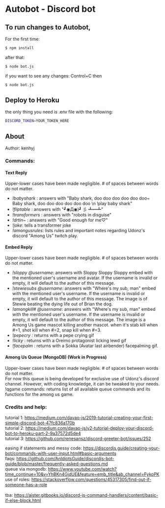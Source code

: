 # Autobot - Discord bot

## To run changes to Autobot,

For the first time:

```bash
$ npm install
```

after that:

```bash
$ node bot.js
```

if you want to see any changes: Control+C
then

```bash
$ node bot.js
```

## Deploy to Heroku

the only thing you need is .env file
with the following:

```bash
DISCORD_TOKEN=YOUR_TOKEN_HERE
```

## About

Author: kenhyj

### Commands:

#### Text Reply

Upper-lower cases have been made negligible. # of spaces between words do not matter.

- _!babyshark_ : answers with "Baby shark, doo doo doo doo doo doo~ Baby shark, doo doo doo doo doo doo \n !play baby shark"
- _!fliptable_ : answers with "┛◉Д◉)┛ 彡 ┻━┻"
- _!transformers_ : answers with "robots in disguise"
- _!drtin~_ : answers with "Good enough for me♡"
- _!joke_: tells a transformer joke
- _!amongusrules_: lists rules and important notes regarding Udonz's discord "Among Us" twitch play.

#### Embed Reply

Upper-lower cases have been made negligible. # of spaces between words do not matter.

- _!sloppy_ _@username_: answers with Sloppy Sloppy Sloppy embed with the mentioned user's username and avatar. If the username is invalid or empty, it will default to the author of this message.
- _!stewiesubs_ _@username_: answers with "Where's my sub, man" embed with the mentioned user's username. If the username is invalid or empty, it will default to the author of this message. The image is of Stewie beating the dying life out of Brian the dog.
- _!amongkill#_ _@username_: answers with "Where's my sub, man" embed with the mentioned user's username. If the username is invalid or empty, it will default to the author of this message. The image is a Among Us game mascot killing another mascot. when it's stab kill when #=1, shot kill when #=2, snap kill when #=3.
- _!pepecry_ : returns with a pepe crying gif
- _!licky_ : returns with a Oreimo protagonist licking lewd gif
- _!facepalm_ : returns with a Sokka (Avatar last airbender) facepalming gif.

#### Among Us Queue (MongoDB) (Work in Progress)

Upper-lower cases have been made negligible. # of spaces between words do not matter. <br />
For now this queue is being developed for exclusive use of Udonz's discord channel. However, with coding knowledge, it can be tweaked to your needs. <br />
!qgame commands: returns list of all available queue commands and its functions for the among us game.

### Credits and help:

tutorial 1: https://medium.com/davao-js/2019-tutorial-creating-your-first-simple-discord-bot-47fc836a170b <br />
tutorial 2: https://medium.com/davao-js/v2-tutorial-deploy-your-discord-bot-to-heroku-part-2-9a37572d5de4 <br />
tutorial 3: https://github.com/renesansz/discord-greeter-bot/issues/252 <br />

easing if statements and messy code: https://discordjs.guide/creating-your-bot/commands-with-user-input.html#basic-arguments <br />
faqs: https://github.com/AnIdiotsGuide/discordjs-bot-guide/blob/master/frequently-asked-questions.md <br />
queue via mongodb: https://www.youtube.com/watch?time_continue=10&v=YhBKn4GjdUE&feature=emb_title&ab_channel=FykoPK <br />
use of roles: https://stackoverflow.com/questions/45317305/find-out-if-someone-has-a-role <br />
<br />
tba: https://aister.gitbooks.io/discord-js-command-handlers/content/basic-if-else-block.html <br />
